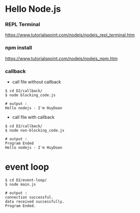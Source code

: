 # Hello Node.js

### REPL Terminal
https://www.tutorialspoint.com/nodejs/nodejs_repl_terminal.htm

### npm install
https://www.tutorialspoint.com/nodejs/nodejs_npm.htm

### callback

- call file without callback

```
$ cd D2/callback/
$ node blocking_code.js

# output : 
Hello nodejs - I'm HuyDoan
```

- call file with callback

```
$ cd D2/callback/
$ node non-blocking_code.js

# output : 
Program Ended
Hello nodejs - I'm HuyDoan
```

# event loop

```
$ cd D2/event-loop/
$ node main.js

# output : 
connection successful.
data received successfully.
Program Ended.
```